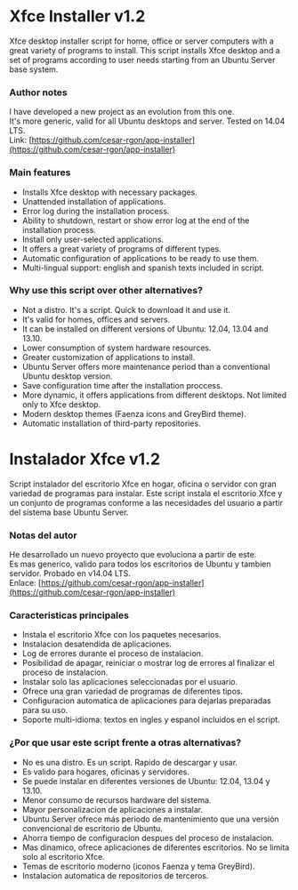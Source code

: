 # Xfce Installer v1.2
Xfce desktop installer script for home, office or server computers with a great variety of programs to install.
This script installs Xfce desktop and a set of programs according to user needs starting from an Ubuntu Server base system.

### Author notes
I have developed a new project as an evolution from this one.  
It's more generic, valid for all Ubuntu desktops and server. Tested on 14.04 LTS.  
Link: [https://github.com/cesar-rgon/app-installer](https://github.com/cesar-rgon/app-installer)


### Main features
* Installs Xfce desktop with necessary packages.
* Unattended installation of applications.
* Error log during the installation process.
* Ability to shutdown, restart or show error log at the end of the installation process.
* Install only user-selected applications.
* It offers a great variety of programs of different types.
* Automatic configuration of applications to be ready to use them.
* Multi-lingual support: english and spanish texts included in script.

### Why use this script over other alternatives?
* Not a distro. It's a script. Quick to download it and use it.
* It's valid for homes, offices and servers.
* It can be installed on different versions of Ubuntu: 12.04, 13.04 and 13.10.
* Lower consumption of system hardware resources.
* Greater customization of applications to install.
* Ubuntu Server offers more maintenance period than a conventional Ubuntu desktop version.
* Save configuration time after the installation proccess.
* More dynamic, it offers applications from different desktops. Not limited only to Xfce desktop.
* Modern desktop themes (Faenza icons and GreyBird theme).
* Automatic installation of third-party repositories.


# Instalador Xfce v1.2
Script instalador del escritorio Xfce en hogar, oficina o servidor con gran variedad de programas para instalar.
Este script instala el escritorio Xfce y un conjunto de programas conforme a las necesidades del usuario a partir del sistema base Ubuntu Server.

### Notas del autor
He desarrollado un nuevo proyecto que evoluciona a partir de este.  
Es mas generico, valido para todos los escritorios de Ubuntu y tambien servidor. Probado en v14.04 LTS.  
Enlace: [https://github.com/cesar-rgon/app-installer](https://github.com/cesar-rgon/app-installer)

### Caracteristicas principales
* Instala el escritorio Xfce con los paquetes necesarios.
* Instalacion desatendida de aplicaciones.
* Log de errores durante el proceso de instalacion.
* Posibilidad de apagar, reiniciar o mostrar log de errores al finalizar el proceso de instalacion.
* Instalar solo las aplicaciones seleccionadas por el usuario.
* Ofrece una gran variedad de programas de diferentes tipos.
* Configuracion automatica de aplicaciones para dejarlas preparadas para su uso.
* Soporte multi-idioma: textos en ingles y espanol incluidos en el script.

### ¿Por que usar este script frente a otras alternativas?
* No es una distro. Es un script. Rapido de descargar y usar.
* Es valido para hogares, oficinas y servidores.
* Se puede instalar en diferentes versiones de Ubuntu: 12.04, 13.04 y 13.10.
* Menor consumo de recursos hardware del sistema.
* Mayor personalizacion de aplicaciones a instalar.
* Ubuntu Server ofrece más periodo de mantenimiento que una versión convencional de escritorio de Ubuntu.
* Ahorra tiempo de configuracion despues del proceso de instalacion.
* Mas dinamico, ofrece aplicaciones de diferentes escritorios. No se limita solo al escritorio Xfce.
* Temas de escritorio moderno (iconos Faenza y tema GreyBird).
* Instalacion automatica de repositorios de terceros.

